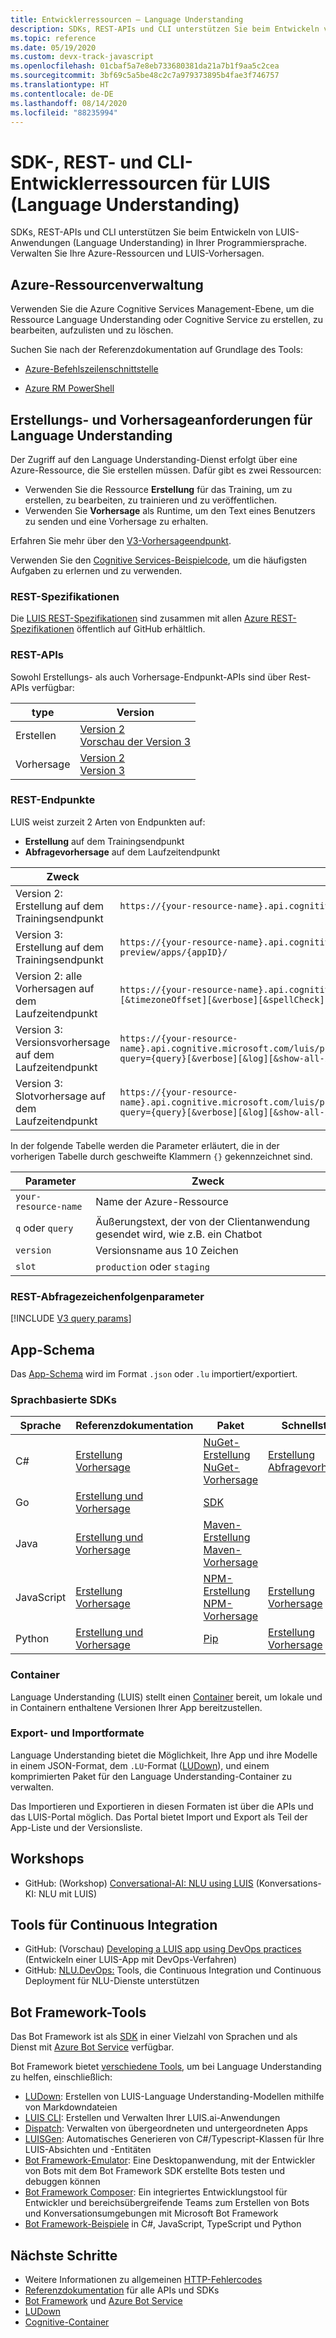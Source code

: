 ```yaml
---
title: Entwicklerressourcen – Language Understanding
description: SDKs, REST-APIs und CLI unterstützen Sie beim Entwickeln von LUIS-Anwendungen (Language Understanding) in Ihrer Programmiersprache. Verwalten Sie Ihre Azure-Ressourcen und LUIS-Vorhersagen.
ms.topic: reference
ms.date: 05/19/2020
ms.custom: devx-track-javascript
ms.openlocfilehash: 01cbaf5a7e8eb733680381da21a7b1f9aa5c2cea
ms.sourcegitcommit: 3bf69c5a5be48c2c7a979373895b4fae3f746757
ms.translationtype: HT
ms.contentlocale: de-DE
ms.lasthandoff: 08/14/2020
ms.locfileid: "88235994"
---
```

# <a name="sdk-rest-and-cli-developer-resources-for-language-understanding-luis"></a>SDK-, REST- und CLI-Entwicklerressourcen für LUIS (Language Understanding)

SDKs, REST-APIs und CLI unterstützen Sie beim Entwickeln von LUIS-Anwendungen (Language Understanding) in Ihrer Programmiersprache. Verwalten Sie Ihre Azure-Ressourcen und LUIS-Vorhersagen.

## <a name="azure-resource-management"></a>Azure-Ressourcenverwaltung

Verwenden Sie die Azure Cognitive Services Management-Ebene, um die Ressource Language Understanding oder Cognitive Service zu erstellen, zu bearbeiten, aufzulisten und zu löschen.

Suchen Sie nach der Referenzdokumentation auf Grundlage des Tools:

* [Azure-Befehlszeilenschnittstelle](https://docs.microsoft.com/cli/azure/cognitiveservices#az-cognitiveservices-list)

* [Azure RM PowerShell](https://docs.microsoft.com/powershell/module/azurerm.cognitiveservices/?view=azurermps-4.4.1#cognitive_services)


## <a name="language-understanding-authoring-and-prediction-requests"></a>Erstellungs- und Vorhersageanforderungen für Language Understanding

Der Zugriff auf den Language Understanding-Dienst erfolgt über eine Azure-Ressource, die Sie erstellen müssen. Dafür gibt es zwei Ressourcen:

* Verwenden Sie die Ressource **Erstellung** für das Training, um zu erstellen, zu bearbeiten, zu trainieren und zu veröffentlichen.
* Verwenden Sie **Vorhersage** als Runtime, um den Text eines Benutzers zu senden und eine Vorhersage zu erhalten.

Erfahren Sie mehr über den [V3-Vorhersageendpunkt](luis-migration-api-v3.md).

Verwenden Sie den [Cognitive Services-Beispielcode](https://github.com/Azure-Samples/cognitive-services-quickstart-code), um die häufigsten Aufgaben zu erlernen und zu verwenden.

### <a name="rest-specifications"></a>REST-Spezifikationen

Die [LUIS REST-Spezifikationen](https://github.com/Azure/azure-rest-api-specs/tree/master/specification/cognitiveservices/data-plane/LUIS) sind zusammen mit allen [Azure REST-Spezifikationen](https://github.com/Azure/azure-rest-api-specs) öffentlich auf GitHub erhältlich.

### <a name="rest-apis"></a>REST-APIs

Sowohl Erstellungs- als auch Vorhersage-Endpunkt-APIs sind über Rest-APIs verfügbar:

|type|Version|
|--|--|
|Erstellen|[Version 2](https://go.microsoft.com/fwlink/?linkid=2092087)<br>[Vorschau der Version 3](https://westeurope.dev.cognitive.microsoft.com/docs/services/luis-programmatic-apis-v3-0-preview)|
|Vorhersage|[Version 2](https://go.microsoft.com/fwlink/?linkid=2092356)<br>[Version 3](https://westcentralus.dev.cognitive.microsoft.com/docs/services/luis-endpoint-api-v3-0/)|

### <a name="rest-endpoints"></a>REST-Endpunkte

LUIS weist zurzeit 2 Arten von Endpunkten auf:

* **Erstellung** auf dem Trainingsendpunkt
* **Abfragevorhersage** auf dem Laufzeitendpunkt

|Zweck|URL|
|--|--|
|Version 2: Erstellung auf dem Trainingsendpunkt|`https://{your-resource-name}.api.cognitive.microsoft.com/luis/api/v2.0/apps/{appID}/`|
|Version 3: Erstellung auf dem Trainingsendpunkt|`https://{your-resource-name}.api.cognitive.microsoft.com/luis/authoring/v3.0-preview/apps/{appID}/`|
|Version 2: alle Vorhersagen auf dem Laufzeitendpunkt|`https://{your-resource-name}.api.cognitive.microsoft.com/luis/v2.0/apps/{appId}?q={q}[&timezoneOffset][&verbose][&spellCheck][&staging][&bing-spell-check-subscription-key][&log]`|
|Version 3: Versionsvorhersage auf dem Laufzeitendpunkt|`https://{your-resource-name}.api.cognitive.microsoft.com/luis/prediction/v3.0/apps/{appId}/versions/{versionId}/predict?query={query}[&verbose][&log][&show-all-intents]`|
|Version 3: Slotvorhersage auf dem Laufzeitendpunkt|`https://{your-resource-name}.api.cognitive.microsoft.com/luis/prediction/v3.0/apps/{appId}/slots/{slotName}/predict?query={query}[&verbose][&log][&show-all-intents]`|

In der folgende Tabelle werden die Parameter erläutert, die in der vorherigen Tabelle durch geschweifte Klammern `{}` gekennzeichnet sind.

|Parameter|Zweck|
|--|--|
|`your-resource-name`|Name der Azure-Ressource|
|`q` oder `query`|Äußerungstext, der von der Clientanwendung gesendet wird, wie z.B. ein Chatbot|
|`version`|Versionsname aus 10 Zeichen|
|`slot`| `production` oder `staging`|

### <a name="rest-query-string-parameters"></a>REST-Abfragezeichenfolgenparameter

[!INCLUDE [V3 query params](./includes/v3-prediction-query-params.md)]

## <a name="app-schema"></a>App-Schema

Das [App-Schema](app-schema-definition.md) wird im Format `.json` oder `.lu` importiert/exportiert.

### <a name="language-based-sdks"></a>Sprachbasierte SDKs

|Sprache |Referenzdokumentation|Paket|Schnellstarts|
|--|--|--|--|
|C#|[Erstellung](https://docs.microsoft.com/dotnet/api/microsoft.azure.cognitiveservices.language.luis.authoring?view=azure-dotnet)</br>[Vorhersage](https://docs.microsoft.com/dotnet/api/microsoft.azure.cognitiveservices.language.luis.runtime?view=azure-dotnet)|[NuGet-Erstellung](https://www.nuget.org/packages/Microsoft.Azure.CognitiveServices.Language.LUIS.Authoring/)<br>[NuGet-Vorhersage](https://www.nuget.org/packages/Microsoft.Azure.CognitiveServices.Language.LUIS.Runtime/)|[Erstellung](quickstart-sdk.md?pivots=programming-language-csharp)<br>[Abfragevorhersage](quickstart-sdk.md?pivots=programming-language-csharp)|
|Go|[Erstellung und Vorhersage](https://godoc.org/github.com/Azure/azure-sdk-for-go/services/cognitiveservices/v2.0/luis)|[SDK](https://github.com/Azure/azure-sdk-for-go/tree/master/services/cognitiveservices/v2.0/luis)||
|Java|[Erstellung und Vorhersage](https://docs.microsoft.com/java/api/overview/azure/cognitiveservices/client/languageunderstanding?view=azure-java-stable)|[Maven-Erstellung](https://search.maven.org/artifact/com.microsoft.azure.cognitiveservices/azure-cognitiveservices-luis-authoring)<br>[Maven-Vorhersage](https://search.maven.org/artifact/com.microsoft.azure.cognitiveservices/azure-cognitiveservices-luis-runtime)|
|JavaScript|[Erstellung](https://docs.microsoft.com/javascript/api/@azure/cognitiveservices-luis-authoring/?view=azure-node-latest)<br>[Vorhersage](https://docs.microsoft.com/javascript/api/@azure/cognitiveservices-luis-runtime/?view=azure-node-latest)|[NPM-Erstellung](https://www.npmjs.com/package/@azure/cognitiveservices-luis-authoring)<br>[NPM-Vorhersage](https://www.npmjs.com/package/@azure/cognitiveservices-luis-runtime)|[Erstellung](quickstart-sdk.md?pivots=programming-language-javascript)<br>[Vorhersage](quickstart-sdk.md?pivots=programming-language-javascript)|
|Python|[Erstellung und Vorhersage](quickstart-sdk.md?pivots=programming-language-python)|[Pip](https://pypi.org/project/azure-cognitiveservices-language-luis/)|[Erstellung](quickstart-sdk.md?pivots=programming-language-python)<br>[Vorhersage](quickstart-sdk.md?pivots=programming-language-python)|


### <a name="containers"></a>Container

Language Understanding (LUIS) stellt einen [Container](luis-container-howto.md) bereit, um lokale und in Containern enthaltene Versionen Ihrer App bereitzustellen.

### <a name="export-and-import-formats"></a>Export- und Importformate

Language Understanding bietet die Möglichkeit, Ihre App und ihre Modelle in einem JSON-Format, dem `.LU`-Format ([LUDown](https://github.com/microsoft/botbuilder-tools/blob/master/packages/Ludown)), und einem komprimierten Paket für den Language Understanding-Container zu verwalten.

Das Importieren und Exportieren in diesen Formaten ist über die APIs und das LUIS-Portal möglich. Das Portal bietet Import und Export als Teil der App-Liste und der Versionsliste.

## <a name="workshops"></a>Workshops

* GitHub: (Workshop) [Conversational-AI: NLU using LUIS](https://github.com/GlobalAICommunity/Workshop-Conversational-AI) (Konversations-KI: NLU mit LUIS)

## <a name="continuous-integration-tools"></a>Tools für Continuous Integration

* GitHub: (Vorschau) [Developing a LUIS app using DevOps practices](https://github.com/Azure-Samples/LUIS-DevOps-Template) (Entwickeln einer LUIS-App mit DevOps-Verfahren)
* GitHub: [NLU.DevOps:](https://github.com/microsoft/NLU.DevOps) Tools, die Continuous Integration und Continuous Deployment für NLU-Dienste unterstützen

## <a name="bot-framework-tools"></a>Bot Framework-Tools

Das Bot Framework ist als [SDK](https://github.com/Microsoft/botframework) in einer Vielzahl von Sprachen und als Dienst mit [Azure Bot Service](https://dev.botframework.com/) verfügbar.

Bot Framework bietet [verschiedene Tools](https://github.com/microsoft/botbuilder-tools), um bei Language Understanding zu helfen, einschließlich:

* [LUDown](https://github.com/microsoft/botbuilder-tools/blob/master/packages/Ludown): Erstellen von LUIS-Language Understanding-Modellen mithilfe von Markdowndateien
* [LUIS CLI](https://github.com/microsoft/botbuilder-tools/blob/master/packages/LUIS): Erstellen und Verwalten Ihrer LUIS.ai-Anwendungen
* [Dispatch](https://github.com/microsoft/botbuilder-tools/blob/master/packages/Dispatch): Verwalten von übergeordneten und untergeordneten Apps
* [LUISGen](https://github.com/microsoft/botbuilder-tools/blob/master/packages/LUISGen): Automatisches Generieren von C#/Typescript-Klassen für Ihre LUIS-Absichten und -Entitäten
* [Bot Framework-Emulator](https://github.com/Microsoft/BotFramework-Emulator/releases): Eine Desktopanwendung, mit der Entwickler von Bots mit dem Bot Framework SDK erstellte Bots testen und debuggen können
* [Bot Framework Composer](https://github.com/microsoft/BotFramework-Composer/blob/stable/README.md): Ein integriertes Entwicklungstool für Entwickler und bereichsübergreifende Teams zum Erstellen von Bots und Konversationsumgebungen mit Microsoft Bot Framework
* [Bot Framework-Beispiele](https://github.com/microsoft/botbuilder-samples) in C#, JavaScript, TypeScript und Python
## <a name="next-steps"></a>Nächste Schritte

* Weitere Informationen zu allgemeinen [HTTP-Fehlercodes](luis-reference-response-codes.md)
* [Referenzdokumentation](https://docs.microsoft.com/azure/index) für alle APIs und SDKs
* [Bot Framework](https://github.com/Microsoft/botbuilder-dotnet) und [Azure Bot Service](https://dev.botframework.com/)
* [LUDown](https://github.com/microsoft/botbuilder-tools/blob/master/packages/Ludown)
* [Cognitive-Container](../cognitive-services-container-support.md)
